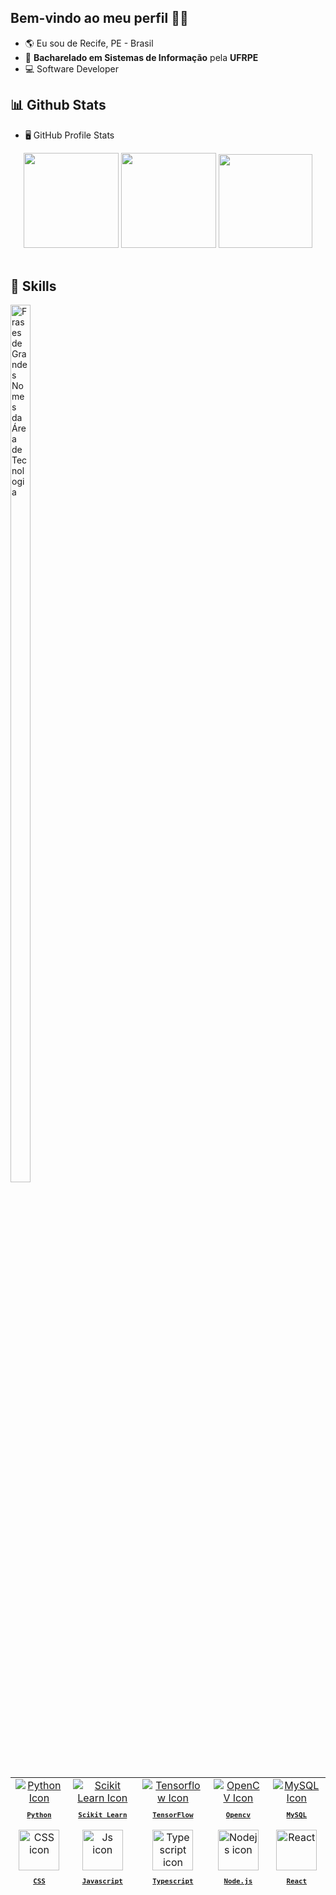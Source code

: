 <!--   👋🏽Welcome    -->

## Bem-vindo ao meu perfil 👨‍💻
-   🌎 Eu sou de Recife, PE - Brasil
-   🏫 **Bacharelado em Sistemas de Informação** pela **UFRPE**
-   💻 Software Developer

<!--   📊stats   -->
## 📊 Github Stats

-   🖥️ GitHub Profile Stats

<div align="center">
 <img height="152em" src="https://github-readme-stats.vercel.app/api?username=notsogreatdavi&show_icons=true&theme=nord&include_all_commits=true&count_private=true"/>
 <img height="152em" src="https://github-readme-stats.vercel.app/api/top-langs/?username=notsogreatdavi&layout=compact&theme=nord&langs_count=7"/>
 <img height="150px" src="https://github-readme-streak-stats.herokuapp.com/?user=notsogreatdavi&theme=nord"/>
</div>
<br>

<!--   🚀skills       -->
## 🚀 Skills


<img align="left" height="60%" width="25%" alt="Frases de Grandes Nomes da Área de Tecnologia" src="https://quotes-github-readme.vercel.app/api?type=vertical" />
<table align="right" height="190em" width="50%">
  <tr>
    <td align="center">
      <a href="">
      <img src="https://skillicons.dev/icons?i=python" widht="65px" alt="Python Icon"/><br>
      <sub>
        <b>
          <pre>Python</pre>
        </b>
      </a>
    </td>
    <td align="center">
      <a href="">
      <img src="https://skillicons.dev/icons?i=sklearn" widht="65px" alt="Scikit Learn Icon"/><br>
      <sub>
        <b>
          <pre>Scikit Learn</pre>
        </b>
      </a>
    </td>
    <td align="center">
      <a href="">
      <img src="https://skillicons.dev/icons?i=tensorflow" widht="65px" alt="Tensorflow Icon"/><br>
      <sub>
        <b>
          <pre>TensorFlow</pre>
        </b>
      </a>
    </td>
      <td align="center">
      <a href="">
      <img src="https://skillicons.dev/icons?i=opencv" widht="65px" alt="OpenCV Icon"/><br>
      <sub>
        <b>
          <pre>Opencv</pre>
        </b>
      </a>
    </td>
    <td align="center">
      <a href="">
      <img src="https://skillicons.dev/icons?i=mysql" widht="65px" alt="MySQL Icon"/><br>
      <sub>
        <b>
          <pre>MySQL</pre>
        </b>
      </a>
    </td>
  </tr>
  <tr>
   <td align="center">
      <a href="https://developer.mozilla.org/pt-BR/docs/Web/CSS">
        <img src="https://skillicons.dev/icons?i=css" width="65px" alt="CSS icon"/><br/>
        <sub>
          <b>
            <pre>CSS</pre>
          </b>
        </sub>
      </a>
    </td>
    <td align="center">
      <a href="https://www.javascript.com">
      <img src="https://skillicons.dev/icons?i=js" width="65px" alt="Js icon"/><br/>
      <sub>
        <b>
          <pre>Javascript</pre>
        </b>
      </sub>
      </a>
    </td>
    <td align="center">
      <a href="https://www.typescriptlang.org/">
        <img src="https://skillicons.dev/icons?i=ts" width="65px" alt="Typescript icon"/><br/>
        <sub>
          <b>
            <pre>Typescript</pre>
          </b>
        </sub>
      </a>
    </td>
    <td align="center">
      <a href="https://nodejs.org/en">
        <img src="https://skillicons.dev/icons?i=nodejs" width="65px" alt="Nodejs icon"/><br/>
        <sub>
          <b>
            <pre>Node.js</pre>
          </b>
        </sub>
      </a>
    </td>
    <td align="center">
      <a href="https://react.dev">
      <img src="https://skillicons.dev/icons?i=react&theme=light" width="65px" alt="React"/><br/>
      <sub>
        <b>
          <pre>React</pre>
        </b>
      </sub>
      </a>
   </td>
  </tr>
  <tr>
    <td align="center">
      <a href="">
      <img src="https://skillicons.dev/icons?i=dart" widht="65px" alt="Dart Icon"/><br>
      <sub>
        <b>
          <pre>Dart</pre>
        </b>
      </a>
    </td>
    <td align="center">
      <a href="">
      <img src="https://skillicons.dev/icons?i=flutter" widht="65px" alt="Flutter Icon"/><br>
      <sub>
        <b>
          <pre>Flutter</pre>
        </b>
      </a>
    </td>
    <td align="center">
      <a href="">
      <img src="https://skillicons.dev/icons?i=supabase" widht="65px" alt="Supabase Icon"/><br>
      <sub>
        <b>
          <pre>Supabase</pre>
        </b>
      </a>
    </td>
    <td align="center">
      <a href="">
      <img src="https://skillicons.dev/icons?i=c" widht="65px" alt="C Icon"/><br>
      <sub>
        <b>
          <pre>C</pre>
        </b>
      </a>
    </td>
        <td align="center">
      <a href="">
      <img src="https://skillicons.dev/icons?i=linux" widht="65px" alt="Linux Icon"/><br>
      <sub>
        <b>
          <pre>Linux</pre>
        </b>
      </a>
    </td>
  </tr>
</table>
